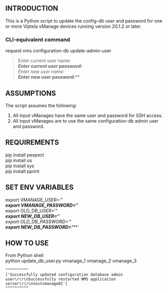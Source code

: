 ## INTRODUCTION
This is a Python script to update the config-db user and password for one or more Viptela vManage devices running version 20.1.2 or later.

### CLI-equivalent command
request nms configuration-db update-admin-user 

>Enter current user name:*****</br>
>Enter current user password:******</br>
>Enter new user name:*****</br>
>Enter new user password:******</br>


## ASSUMPTIONS
The script assumes the following:</br>
1. All input vManages have the same user and password for SSH access.</br>
2. All input vManages are to use the same configuration-db admin user and password.</br>


## REQUIREMENTS
pip install pexpect</br>
pip install os</br>
pip install sys</br>
pip install pprint</br>

## SET ENV VARIABLES
export VMANAGE_USER='*******'</br>
export VMANAGE_PASSWORD='*******'</br>
export OLD_DB_USER='*********'</br>
export NEW_DB_USER='********'</br>
export OLD_DB_PASSWORD='********'</br>
export NEW_DB_PASSWORD='*********'</br>

## HOW TO USE
From Python shell</br>
python update_db_user.py vmanage_1 vmanage_2 vmanage_3

```$ python update_db_user.py testvmanage01
^^^^^^^^^^
['Successfully updated configuration database admin user\r\r\nSuccessfully restarted NMS application server\r\r\ntestvmanage01']
^^^^^^^^^^
